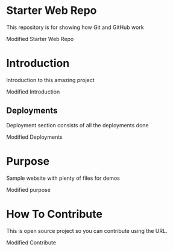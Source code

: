 # Starter Web Repo

This repository is for showing how Git and GitHub work

Modified Starter Web Repo

# Introduction

Introduction to this amazing project

Modified Introduction

## Deployments
Deployment section consists of all the deployments done

Modified Deployments

# Purpose

Sample website with plenty of files for demos

Modified purpose

# How To Contribute

This is open source project so you can contribute using the URL.

Modified Contribute
